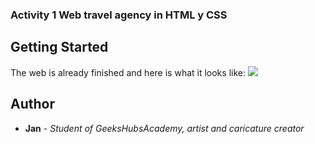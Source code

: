 ### Activity 1  Web travel agency in HTML y CSS

## Getting Started
The web is already finished and here is what it looks like:
<img src="https://i.imgur.com/WXlr5VA.jpg"  />

## Author
* **Jan** - *Student of GeeksHubsAcademy, artist and caricature creator* 
